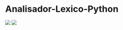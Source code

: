 # Analisador-Lexico-Python



<img src=https://i.imgur.com/M9njtcj.png/>

<img src=https://i.imgur.com/fpklEze.png/>
